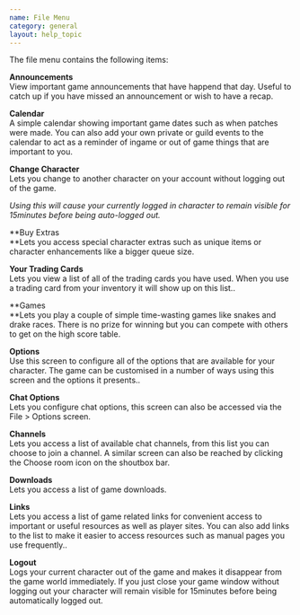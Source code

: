 ```yaml
---
name: File Menu
category: general
layout: help_topic
---
```

The file menu contains the following items:

**Announcements**  
View important game announcements that have happend that day. Useful to catch up if you have missed an announcement or wish to have a recap.

**Calendar**  
A simple calendar showing important game dates such as when patches were made. You can also add your own private or guild events to the calendar to act as a reminder of ingame or out of game things that are important to you.

**Change Character**  
Lets you change to another character on your account without logging out of the game.

_Using this will cause your currently logged in character to remain visible for 15minutes before being auto-logged out._

**Buy Extras  
**Lets you access special character extras such as unique items or character enhancements like a bigger queue size. 

**Your Trading Cards**  
Lets you view a list of all of the trading cards you have used. When you use a trading card from your inventory it will show up on this list..

**Games  
**Lets you play a couple of simple time-wasting games like snakes and drake races. There is no prize for winning but you can compete with others to get on the high score table.

**Options**  
Use this screen to configure all of the options that are available for your character. The game can be customised in a number of ways using this screen and the options it presents.. 

**Chat Options**  
Lets you configure chat options, this screen can also be accessed via the File > Options screen. 

**Channels**  
Lets you access a list of available chat channels, from this list you can choose to join a channel. A similar screen can also be reached by clicking the Choose room icon on the shoutbox bar. 

**Downloads**  
Lets you access a list of game downloads.

**Links**  
Lets you access a list of game related links for convenient access to important or useful resources as well as player sites. You can also add links to the list to make it easier to access resources such as manual pages you use frequently.. 

**Logout**  
Logs your current character out of the game and makes it disappear from the game world immediately. If you just close your game window without logging out your character will remain visible for 15minutes before being automatically logged out.
